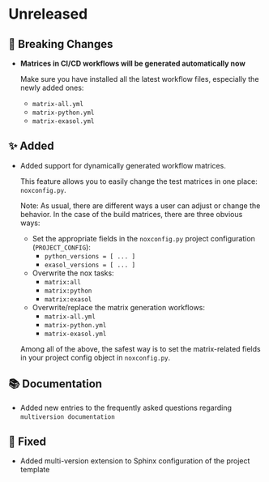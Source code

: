 # Unreleased

## 🚨 Breaking Changes
* **Matrices in CI/CD workflows will be generated automatically now**

    Make sure you have installed all the latest workflow files, especially the newly added ones:

    - `matrix-all.yml`
    - `matrix-python.yml`
    - `matrix-exasol.yml`


## ✨ Added
* Added support for dynamically generated workflow matrices.

    This feature allows you to easily change the test matrices in one place: `noxconfig.py`.

    Note: As usual, there are different ways a user can adjust or change the behavior. In the case of the build matrices, there are three obvious ways:

    - Set the appropriate fields in the `noxconfig.py` project configuration (`PROJECT_CONFIG`):
        * `python_versions = [ ... ]`
        * `exasol_versions = [ ... ]`
    - Overwrite the nox tasks:
        * `matrix:all`
        * `matrix:python`
        * `matrix:exasol`
    - Overwrite/replace the matrix generation workflows:
        * `matrix-all.yml`
        * `matrix-python.yml`
        * `matrix-exasol.yml`

    Among all of the above, the safest way is to set the matrix-related fields in your project config object in `noxconfig.py`.
    
    
## 📚 Documentation

* Added new entries to the frequently asked questions regarding `multiversion documentation`


## 🐞 Fixed

* Added multi-version extension to Sphinx configuration of the project template
